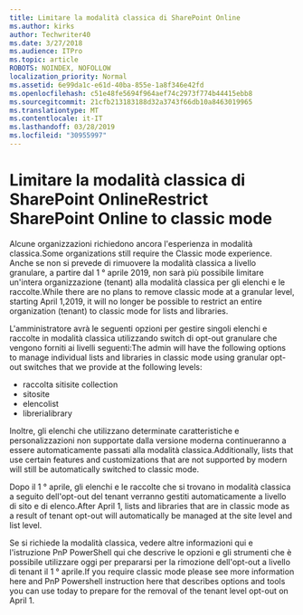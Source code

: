 ```yaml
---
title: Limitare la modalità classica di SharePoint Online
ms.author: kirks
author: Techwriter40
ms.date: 3/27/2018
ms.audience: ITPro
ms.topic: article
ROBOTS: NOINDEX, NOFOLLOW
localization_priority: Normal
ms.assetid: 6e99da1c-e61d-40ba-855e-1a8f346e42fd
ms.openlocfilehash: c51e48fe5694f964aef74c2973f774b44415ebb8
ms.sourcegitcommit: 21cfb213183188d32a3743f66db10a8463019965
ms.translationtype: MT
ms.contentlocale: it-IT
ms.lasthandoff: 03/28/2019
ms.locfileid: "30955997"
---
```

# <a name="restrict-sharepoint-online-to-classic-mode"></a><span data-ttu-id="5bef6-102">Limitare la modalità classica di SharePoint Online</span><span class="sxs-lookup"><span data-stu-id="5bef6-102">Restrict SharePoint Online to classic mode</span></span>

<span data-ttu-id="5bef6-103">Alcune organizzazioni richiedono ancora l'esperienza in modalità classica.</span><span class="sxs-lookup"><span data-stu-id="5bef6-103">Some organizations still require the Classic mode experience.</span></span> <span data-ttu-id="5bef6-104">Anche se non si prevede di rimuovere la modalità classica a livello granulare, a partire dal 1 ° aprile 2019, non sarà più possibile limitare un'intera organizzazione (tenant) alla modalità classica per gli elenchi e le raccolte.</span><span class="sxs-lookup"><span data-stu-id="5bef6-104">While there are no plans to remove classic mode at a granular level, starting April 1,2019, it will no longer be possible to restrict an entire organization (tenant) to classic mode for lists and libraries.</span></span>

<span data-ttu-id="5bef6-105">L'amministratore avrà le seguenti opzioni per gestire singoli elenchi e raccolte in modalità classica utilizzando switch di opt-out granulare che vengono forniti ai livelli seguenti:</span><span class="sxs-lookup"><span data-stu-id="5bef6-105">The admin will have the following options to manage individual lists and libraries in classic mode using granular opt-out switches that we provide at the following levels:</span></span>

- <span data-ttu-id="5bef6-106">raccolta siti</span><span class="sxs-lookup"><span data-stu-id="5bef6-106">site collection</span></span>
- <span data-ttu-id="5bef6-107">sito</span><span class="sxs-lookup"><span data-stu-id="5bef6-107">site</span></span>
- <span data-ttu-id="5bef6-108">elenco</span><span class="sxs-lookup"><span data-stu-id="5bef6-108">list</span></span>
- <span data-ttu-id="5bef6-109">libreria</span><span class="sxs-lookup"><span data-stu-id="5bef6-109">library</span></span>

<span data-ttu-id="5bef6-110">Inoltre, gli elenchi che utilizzano determinate caratteristiche e personalizzazioni non supportate dalla versione moderna continueranno a essere automaticamente passati alla modalità classica.</span><span class="sxs-lookup"><span data-stu-id="5bef6-110">Additionally, lists that use certain features and customizations that are not supported by modern will still be automatically switched to classic mode.</span></span>

<span data-ttu-id="5bef6-111">Dopo il 1 ° aprile, gli elenchi e le raccolte che si trovano in modalità classica a seguito dell'opt-out del tenant verranno gestiti automaticamente a livello di sito e di elenco.</span><span class="sxs-lookup"><span data-stu-id="5bef6-111">After April 1, lists and libraries that are in classic mode as a result of tenant opt-out will automatically be managed at the site level and list level.</span></span>

<span data-ttu-id="5bef6-112">Se si richiede la modalità classica, vedere altre informazioni qui e l'istruzione PnP PowerShell qui che descrive le opzioni e gli strumenti che è possibile utilizzare oggi per prepararsi per la rimozione dell'opt-out a livello di tenant il 1 ° aprile.</span><span class="sxs-lookup"><span data-stu-id="5bef6-112">If you require classic mode please see more information here and PnP Powershell instruction here that describes options and tools you can use today to prepare for the removal of the tenant level opt-out on April 1.</span></span>
